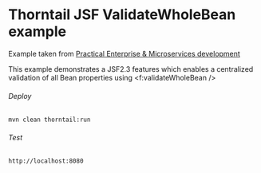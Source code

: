 Thorntail JSF ValidateWholeBean example
=====================================

Example taken from [Practical Enterprise & Microservices development](http://www.itbuzzpress.com/ebooks/java-ee-7-development-on-wildfly.html)

This example demonstrates a JSF2.3 features which enables a centralized validation of all Bean properties using <f:validateWholeBean />

###### Deploy
```shell
mvn clean thorntail:run
```
###### Test
```shell
http://localhost:8080 
```
 
 
